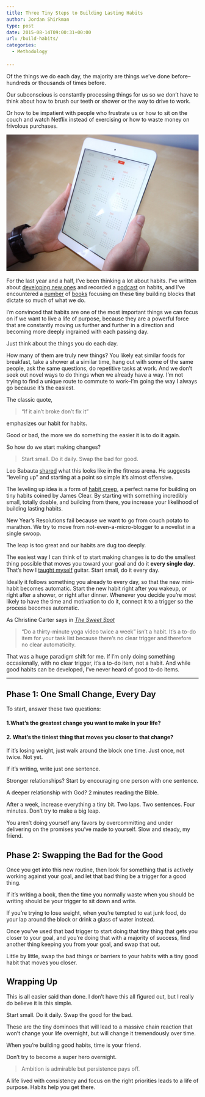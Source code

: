 ```yaml
---
title: Three Tiny Steps to Building Lasting Habits
author: Jordan Shirkman
type: post
date: 2015-08-14T09:00:31+00:00
url: /build-habits/
categories:
  - Methodology

---
```

Of the things we do each day, the majority are things we’ve done before–hundreds or thousands of times before.

Our subconscious is constantly processing things for us so we don’t have to think about how to brush our teeth or shower or the way to drive to work.

Or how to be impatient with people who frustrate us or how to sit on the couch and watch Netflix instead of exercising or how to waste money on frivolous purchases.

![Image](/static/images/4SGERWWL1U.jpeg) 

For the last year and a half, I’ve been thinking a lot about habits. I’ve written about [developing new ones](https://jshirk.com/blog/evening-routine/) and recorded a [podcast](http://unpacked.co/4) on habits, and I’ve encountered a [number](http://amzn.to/1HIh8wk) of [books](http://amzn.to/1JeqUNY) focusing on these tiny building blocks that dictate so much of what we do.

I’m convinced that habits are one of the most important things we can focus on if we want to live a life of purpose, because they are a powerful force that are constantly moving us further and further in a direction and becoming more deeply ingrained with each passing day.

Just think about the things you do each day.

How many of them are truly new things? You likely eat similar foods for breakfast, take a shower at a similar time, hang out with some of the same people, ask the same questions, do repetitive tasks at work. And we don’t seek out novel ways to do things when we already have a way. I’m not trying to find a unique route to commute to work–I’m going the way I always go because it’s the easiest.

The classic quote,

> “If it ain’t broke don’t fix it”

emphasizes our habit for habits.

Good or bad, the more we do something the easier it is to do it again.

So how do we start making changes? <!--more-->

> Start small. Do it daily. Swap the bad for good.

Leo Babauta [shared](http://zenhabits.net/levels/) what this looks like in the fitness arena. He suggests “leveling up” and starting at a point so simple it’s almost offensive.

The leveling up idea is a form of [habit creep](http://jamesclear.com/habit-creep), a perfect name for building on tiny habits coined by James Clear. By starting with something incredibly small, totally doable, and building from there, you increase your likelihood of building lasting habits.

New Year’s Resolutions fail because we want to go from couch potato to marathon. We try to move from not-even-a-micro-blogger to a novelist in a single swoop.

The leap is too great and our habits are dug too deeply.

The easiest way I can think of to start making changes is to do the smallest thing possible that moves you toward your goal and do it **every single day**. That’s how I [taught myself](https://jshirk.com/blog/guitar-and-learning/) guitar. Start small, do it every day.

Ideally it follows something you already to every day, so that the new mini-habit becomes automatic. Start the new habit right after you wakeup, or right after a shower, or right after dinner. Whenever you decide you’re most likely to have the time and motivation to do it, connect it to a trigger so the process becomes automatic.

As Christine Carter says in _[The Sweet Spot](http://amzn.to/1HIh8wk)_

> “Do a thirty-minute yoga video twice a week” isn’t a habit. It’s a to-do item for your task list because there’s no clear trigger and therefore no clear automaticity.

That was a huge paradigm shift for me. If I’m only doing something occasionally, with no clear trigger, it’s a to-do item, not a habit. And while good habits can be developed, I’ve never heard of good to-do items.

* * *

## Phase 1: One Small Change, Every Day

To start, answer these two questions:

#### 1.What’s the greatest change you want to make in your life?

#### 2. What’s the tiniest thing that moves you closer to that change?

If it’s losing weight, just walk around the block one time. Just once, not twice. Not yet.

If it’s writing, write just one sentence.

Stronger relationships? Start by encouraging one person with one sentence.

A deeper relationship with God? 2 minutes reading the Bible.

After a week, increase everything a tiny bit. Two laps. Two sentences. Four minutes. Don’t try to make a big leap.

You aren’t doing yourself any favors by overcommitting and under delivering on the promises you’ve made to yourself. Slow and steady, my friend.

## Phase 2: Swapping the Bad for the Good

Once you get into this new routine, then look for something that is actively working against your goal, and let that bad thing be a trigger for a good thing.

If it’s writing a book, then the time you normally waste when you should be writing should be your trigger to sit down and write.

If you’re trying to lose weight, when you’re tempted to eat junk food, do your lap around the block or drink a glass of water instead.

Once you’ve used that bad trigger to start doing that tiny thing that gets you closer to your goal, and you’re doing that with a majority of success, find another thing keeping you from your goal, and swap that out.

Little by little, swap the bad things or barriers to your habits with a tiny good habit that moves you closer.

## Wrapping Up

This is all easier said than done. I don’t have this all figured out, but I really do believe it is this simple.

Start small. Do it daily. Swap the good for the bad.

These are the tiny dominoes that will lead to a massive chain reaction that won’t change your life overnight, but will change it tremendously over time.

When you’re building good habits, time is your friend.

Don’t try to become a super hero overnight.

> Ambition is admirable but persistence pays off.

A life lived with consistency and focus on the right priorities leads to a life of purpose. Habits help you get there.
